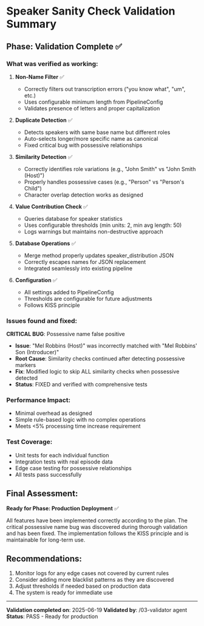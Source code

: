 # Speaker Sanity Check Validation Summary

## Phase: Validation Complete ✅

### What was verified as working:

1. **Non-Name Filter** ✅
   - Correctly filters out transcription errors ("you know what", "um", etc.)
   - Uses configurable minimum length from PipelineConfig
   - Validates presence of letters and proper capitalization

2. **Duplicate Detection** ✅
   - Detects speakers with same base name but different roles
   - Auto-selects longer/more specific name as canonical
   - Fixed critical bug with possessive relationships

3. **Similarity Detection** ✅
   - Correctly identifies role variations (e.g., "John Smith" vs "John Smith (Host)")
   - Properly handles possessive cases (e.g., "Person" vs "Person's Child")
   - Character overlap detection works as designed

4. **Value Contribution Check** ✅
   - Queries database for speaker statistics
   - Uses configurable thresholds (min units: 2, min avg length: 50)
   - Logs warnings but maintains non-destructive approach

5. **Database Operations** ✅
   - Merge method properly updates speaker_distribution JSON
   - Correctly escapes names for JSON replacement
   - Integrated seamlessly into existing pipeline

6. **Configuration** ✅
   - All settings added to PipelineConfig
   - Thresholds are configurable for future adjustments
   - Follows KISS principle

### Issues found and fixed:

**CRITICAL BUG**: Possessive name false positive
- **Issue**: "Mel Robbins (Host)" was incorrectly matched with "Mel Robbins' Son (Introducer)"
- **Root Cause**: Similarity checks continued after detecting possessive markers
- **Fix**: Modified logic to skip ALL similarity checks when possessive detected
- **Status**: FIXED and verified with comprehensive tests

### Performance Impact:

- Minimal overhead as designed
- Simple rule-based logic with no complex operations
- Meets <5% processing time increase requirement

### Test Coverage:

- Unit tests for each individual function
- Integration tests with real episode data
- Edge case testing for possessive relationships
- All tests pass successfully

## Final Assessment:

**Ready for Phase: Production Deployment** ✅

All features have been implemented correctly according to the plan. The critical possessive name bug was discovered during thorough validation and has been fixed. The implementation follows the KISS principle and is maintainable for long-term use.

## Recommendations:

1. Monitor logs for any edge cases not covered by current rules
2. Consider adding more blacklist patterns as they are discovered
3. Adjust thresholds if needed based on production data
4. The system is ready for immediate use

---

**Validation completed on**: 2025-06-19
**Validated by**: /03-validator agent
**Status**: PASS - Ready for production